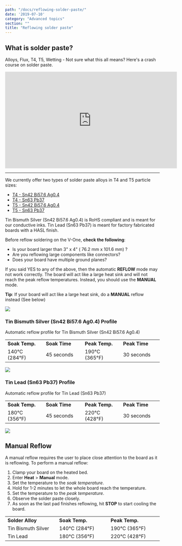 ```yaml
---
path: "/docs/reflowing-solder-paste/"
date: '2019-07-10'
category: "Advanced topics"
section: ""
title: "Reflowing solder paste"
---
```


## What is solder paste?

Alloys, Flux, T4, T5, Wetting - Not sure what this all means? Here's a crash course on solder paste.

<div class="media-wrapper">
<iframe width="560" height="315" src="https://www.youtube.com/embed/UKiR9WMrUaU" frameborder="0" allow="accelerometer; autoplay; encrypted-media; gyroscope; picture-in-picture" allowfullscreen></iframe>
</div>

---

We currently offer two types of solder paste alloys in T4 and T5 particle sizes:

- [T4 - Sn42 Bi57.6 Ag0.4](/store/collection/solder/)
- [T4 - Sn63 Pb37](/store/collection/solder/)
- [T5 - Sn42 Bi57.6 Ag0.4](/store/collection/solder/)
- [T5 - Sn63 Pb37](/store/collection/solder/)

Tin Bismuth Silver (Sn42 Bi57.6 Ag0.4) is RoHS compliant and is meant for our conductive inks. Tin Lead (Sn63 Pb37) is meant for factory fabricated boards with a HASL finish.


Before reflow soldering on the V-One, **check the following**:

- Is your board larger than 3" x 4" ( 76.2 mm x 101.6 mm) ?
- Are you reflowing large components like connectors?
- Does your board have multiple ground planes?

If you said YES to any of the above, then the automatic **REFLOW** mode may not work correctly. The board will act like a large heat sink and will not reach the peak reflow temperatures. Instead, you should use the **MANUAL** mode.

<div class="warning info">
<p><strong>Tip</strong>: If your board will act like a large heat sink, do a <strong>MANUAL</strong> reflow instead (See below)</p>
</div>

<div class="media-wrapper">
<img src="/docs/advanced/curingAndReflowing/reflow-mode.png" />
</div>

### Tin Bismuth Silver (Sn42 Bi57.6 Ag0.4) Profile

Automatic reflow profile for Tin Bismuth Silver (Sn42 Bi57.6 Ag0.4)

<table>
  <tbody>
    <tr>
      <td style="width: 200px;"><strong>Soak Temp.</strong></td>
      <td style="width: 200px;"><strong>Soak Time</strong></td>
      <td style="width: 200px;"><strong>Peak Temp.</strong></td>
      <td style="width: 200px;"><strong>Peak Time</strong></td>
    </tr>
    <tr>
      <td>140°C (284°F) </td>
      <td>45 seconds</td>
      <td>190°C (365°F)</td>
      <td>30 seconds</td>
    </tr>
  </tbody>
</table>

<div class="media-wrapper">
<img src="/docs/advanced/curingAndReflowing/tinLeadBismuth.png" />
</div>

### Tin Lead (Sn63 Pb37) Profile

Automatic reflow profile for Tin Lead (Sn63 Pb37)

<table>
  <tbody>
    <tr>
      <td style="width: 200px;"><strong>Soak Temp.</strong></td>
      <td style="width: 200px;"><strong>Soak Time</strong></td>
      <td style="width: 200px;"><strong>Peak Temp.</strong></td>
      <td style="width: 200px;"><strong>Peak Time</strong></td>
    </tr>
    <tr>
      <td>180°C (356°F) </td>
      <td>45 seconds</td>
      <td>220°C (428°F)</td>
      <td>30 seconds</td>
    </tr>
  </tbody>
</table>

<div class="media-wrapper">
<img src="/docs/advanced/curingAndReflowing/tinLead.png" />
</div>

## Manual Reflow

A manual reflow requires the user to place close attention to the board as it is reflowing. To perform a manual reflow:

1. Clamp your board on the heated bed.
1. Enter **Heat** > **Manual** mode.
1. Set the temperature to the *soak temperature*. 
1. Hold for 1-2 minutes to let the whole board reach the temperature.
1. Set the temperature to the *peak temperature*.
1. Observe the solder paste closely. 
1. As soon as the last pad finishes reflowing, hit **STOP** to start cooling the board.

<table>
  <tbody>
    <tr>
      <td style="width: 250px;"><strong>Solder Alloy</strong></td>
      <td style="width: 250px;"><strong>Soak Temp.</strong></td>
      <td style="width: 250px;"><strong>Peak Temp.</strong></td>
    </tr>
    <tr>
      <td>Tin Bismuth Silver</td>
      <td>140°C (284°F)</td>
      <td>190°C (365°F)</td>
    </tr>
    <tr>
      <td>Tin Lead</td>
      <td>180°C (356°F)</td>
      <td>220°C (428°F)</td>
    </tr>

  </tbody>
</table>
